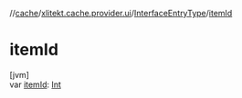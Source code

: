 //[cache](../../../index.md)/[xlitekt.cache.provider.ui](../index.md)/[InterfaceEntryType](index.md)/[itemId](item-id.md)

# itemId

[jvm]\
var [itemId](item-id.md): [Int](https://kotlinlang.org/api/latest/jvm/stdlib/kotlin/-int/index.html)
